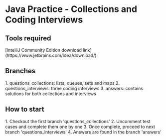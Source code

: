 <h1> Java Practice - Collections and Coding Interviews </h1>

<h2> Tools required </h2>
[IntelliJ Community Edition download link](https://www.jetbrains.com/idea/download/)

<h2> Branches </h2>
1. questions_collections: lists, queues, sets and maps
2. questions_interviews: three coding interviews
3. answers: contains solutions for both collections and interviews

<h2> How to start </h2>
1. Checkout the first branch 'questions_collections'
2. Uncomment test cases and complete them one by one
3. Once complete, proceed to next branch 'questions_interviews'
4. Answers are found in the branch 'answers'
